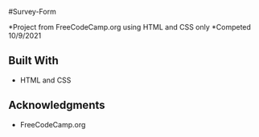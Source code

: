 #Survey-Form

*Project from FreeCodeCamp.org using HTML and CSS only
*Competed 10/9/2021

## Built With

* HTML and CSS

## Acknowledgments

* FreeCodeCamp.org

